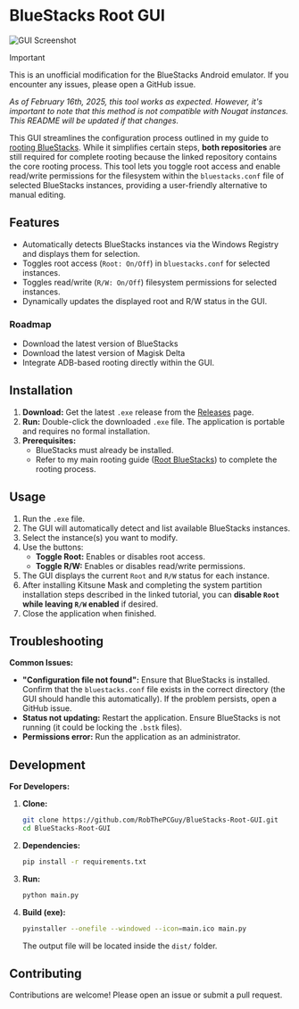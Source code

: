 # BlueStacks Root GUI

![GUI Screenshot](https://github.com/user-attachments/assets/10f965eb-e1cc-4d61-9b6f-0cbb484a4ef0)

> [!IMPORTANT]
> This is an unofficial modification for the BlueStacks Android emulator. If you encounter any issues, please open a GitHub issue.
>
> *As of February 16th, 2025, this tool works as expected. However, it's important to note that this method is not compatible with Nougat instances. This README will be updated if that changes.*

This GUI streamlines the configuration process outlined in my guide to [rooting BlueStacks](https://github.com/RobThePCGuy/Root-Bluestacks-with-Kitsune-Mask/). While it simplifies certain steps, **both repositories** are still required for complete rooting because the linked repository contains the core rooting process. This tool lets you toggle root access and enable read/write permissions for the filesystem within the `bluestacks.conf` file of selected BlueStacks instances, providing a user-friendly alternative to manual editing.

## Features

- Automatically detects BlueStacks instances via the Windows Registry and displays them for selection.
- Toggles root access (`Root: On/Off`) in `bluestacks.conf` for selected instances.
- Toggles read/write (`R/W: On/Off`) filesystem permissions for selected instances.
- Dynamically updates the displayed root and R/W status in the GUI.

### Roadmap
- Download the latest version of BlueStacks
- Download the latest version of Magisk Delta
- Integrate ADB-based rooting directly within the GUI.

## Installation

1. **Download:** Get the latest `.exe` release from the [Releases](https://github.com/RobThePCGuy/BlueStacks-Root-GUI/releases) page.
2. **Run:** Double-click the downloaded `.exe` file. The application is portable and requires no formal installation.
3. **Prerequisites:**
   - BlueStacks must already be installed.
   - Refer to my main rooting guide ([Root BlueStacks](https://github.com/RobThePCGuy/Root-Bluestacks-with-Kitsune-Mask/)) to complete the rooting process.

## Usage

1. Run the `.exe` file.
2. The GUI will automatically detect and list available BlueStacks instances.
3. Select the instance(s) you want to modify.
4. Use the buttons:
   - **Toggle Root:** Enables or disables root access.
   - **Toggle R/W:** Enables or disables read/write permissions.
5. The GUI displays the current `Root` and `R/W` status for each instance.
6. After installing Kitsune Mask and completing the system partition installation steps described in the linked tutorial, you can **disable `Root` while leaving `R/W` enabled** if desired.
7. Close the application when finished.

## Troubleshooting

**Common Issues:**

- **"Configuration file not found":** Ensure that BlueStacks is installed. Confirm that the `bluestacks.conf` file exists in the correct directory (the GUI should handle this automatically). If the problem persists, open a GitHub issue.
- **Status not updating:** Restart the application. Ensure BlueStacks is not running (it could be locking the `.bstk` files).
- **Permissions error:** Run the application as an administrator.

## Development

**For Developers:**

1. **Clone:**
   ```bash
   git clone https://github.com/RobThePCGuy/BlueStacks-Root-GUI.git
   cd BlueStacks-Root-GUI
   ```
2. **Dependencies:**
   ```bash
   pip install -r requirements.txt
   ```
3. **Run:**
   ```bash
   python main.py
   ```
4. **Build (exe):**
   ```bash
   pyinstaller --onefile --windowed --icon=main.ico main.py
   ```
   The output file will be located inside the `dist/` folder.

## Contributing

Contributions are welcome! Please open an issue or submit a pull request.
